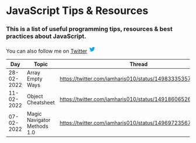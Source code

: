 # JavaScript Tips & Resources
### This is a list of useful programming tips, resources & best practices about JavaScript.

You can also follow me on [Twitter](https://twitter.com/intent/follow?screen_name=iamharis010) [<img width="20" height="20" title="Mohammad Haris on twitter" src="https://github.com/iamharis010/hot-tips/blob/main/twitter-icon.gif"/>](https://twitter.com/intent/follow?screen_name=iamharis010)

| Day           | Topic         | Thread        |
| ------------- | ------------- | ------------- |
| 28-02-2022    | Array Empty Ways  | https://twitter.com/iamharis010/status/1498333535702159362 |
| 11-02-2022    | Object Cheatsheet  | https://twitter.com/iamharis010/status/1491860652612222976 |
| 07-02-2022    | Magic Navigator Methods 1.0 | https://twitter.com/iamharis010/status/1496972356799000585 |
